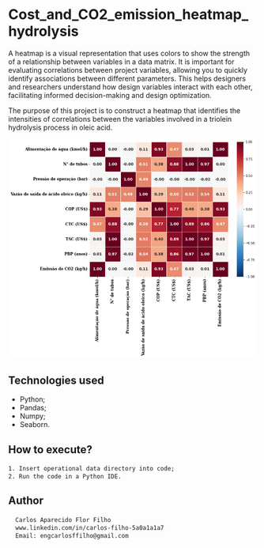 # Cost_and_CO2_emission_heatmap_hydrolysis

A heatmap is a visual representation that uses colors to show the strength of a relationship between variables in a data matrix. It is important for evaluating correlations between project variables, allowing you to quickly identify associations between different parameters. This helps designers and researchers understand how design variables interact with each other, facilitating informed decision-making and design optimization.

The purpose of this project is to construct a heatmap that identifies the intensities of correlations between the variables involved in a triolein hydrolysis process in oleic acid.

![FRONT](https://github.com/CarlosFFilho/Cost_and_CO2_emission_heatmap_hydrolysis/blob/main/heatmap_hydrolysis.png)


## Technologies used

  - Python;
  - Pandas;
  - Numpy;
  - Seaborn.


## How to execute?

    1. Insert operational data directory into code;
    2. Run the code in a Python IDE.


## Author

      Carlos Aparecido Flor Filho
      www.linkedin.com/in/carlos-filho-5a0a1a1a7
      Email: engcarlosffilho@gmail.com
